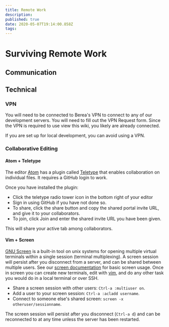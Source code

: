 ```yaml
---
title: Remote Work
description: 
published: true
date: 2020-05-07T19:14:00.858Z
tags: 
---
```


# Surviving Remote Work

## Communication

## Technical

### VPN
You will need to be connected to Berea's VPN to connect to any of our development servers. You will need to fill out the VPN Request form. Since the VPN is required to use view this wiki, you likely are already connected.

If you are set up for local development, you can avoid using a VPN. 

### Collaborative Editing

#### Atom + Teletype

The editor [Atom](atom.io) has a plugin called [Teletype](https://teletype.atom.io/) that enables collaboration on individual files. It requires a GitHub login to work. 

Once you have installed the plugin:
* Click the teletype radio tower icon in the bottom right of your editor
* Sign in using GitHub if you have not done so.
* To share, click the share button and copy the shared portal invite URL, and give it to your collaborators.
* To join, click Join and enter the shared invite URL you have been given.

This will share your active tab among collaborators.

#### Vim + Screen

[GNU Screen](https://linuxize.com/post/how-to-use-linux-screen/) is a built-in tool on unix systems for opening multiple virtual terminals within a single session (terminal multiplexing). A screen session will persist after you disconnect from a server, and can be shared between multiple users. See our [screen documentation](/screen) for basic screen usage. Once in screen you can create new terminals, edit with [vim](/vim), and do any other task you would do in a local terminal or over SSH.

* Share a screen session with other users:  `Ctrl-a :multiuser on`.
* Add a user to your screen session: `Ctrl-a :acladd username`.
* Connect to someone else's shared screen: `screen -x otheruser/sessionname`.

The screen session will persist after you disconnect (`Ctrl-a d`) and can be reconnected to at any time unless the server has been restarted.



